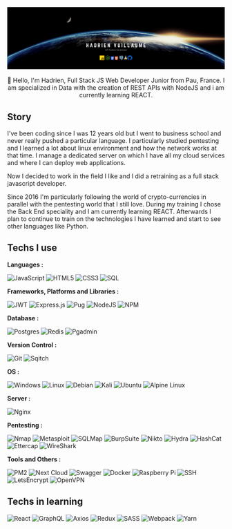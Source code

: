 <center>
<img src="./ban.png" alt="banner" style="max-width: 100%;" />
</center>

<p align="center">👋 Hello, I'm Hadrien, Full Stack JS Web Developer Junior from Pau, France. I am specialized in Data with the creation of REST APIs with NodeJS and i am currently learning REACT.<p>

  ## Story
  I've been coding since I was 12 years old but I went to business school and never really pushed a particular language. I particularly studied pentesting and I learned a lot    about linux environment and how the network works at that time. I manage a dedicated server on which I have all my cloud services and where I can deploy web applications.
  
  Now I decided to work in the field I like and I did a retraining as a full stack javascript developer.
  
  Since 2016 I'm particularly following the world of crypto-currencies in parallel with the pentesting world that I still love.
  During my training I chose the Back End speciality and I am currently learning REACT. Afterwards I plan to continue to train on the technologies I have learned and start to see other languages like Python.
  
  ## Techs I use
  
  **Languages :**
  
  ![JavaScript](https://img.shields.io/badge/javascript-%23323330.svg?style=for-the-badge&logo=javascript&logoColor=%23F7DF1E)
  ![HTML5](https://img.shields.io/badge/html5-%23E34F26.svg?style=for-the-badge&logo=html5&logoColor=white)
  ![CSS3](https://img.shields.io/badge/css3-%231572B6.svg?style=for-the-badge&logo=css3&logoColor=white)
  ![SQL](https://img.shields.io/badge/-SQL-orange?style=for-the-badge)
  
  **Frameworks, Platforms and Libraries :**
  
  ![JWT](https://img.shields.io/badge/JWT-black?style=for-the-badge&logo=JSON%20web%20tokens)
  ![Express.js](https://img.shields.io/badge/express.js-%23404d59.svg?style=for-the-badge&logo=express&logoColor=%2361DAFB)
  ![Pug](https://img.shields.io/badge/Pug-FFF?style=for-the-badge&logo=pug&logoColor=A86454)
  ![NodeJS](https://img.shields.io/badge/node.js-6DA55F?style=for-the-badge&logo=node.js&logoColor=white)
  ![NPM](https://img.shields.io/badge/NPM-%23000000.svg?style=for-the-badge&logo=npm&logoColor=white)
  
  **Database :**

  ![Postgres](https://img.shields.io/badge/postgres-%23316192.svg?style=for-the-badge&logo=postgresql&logoColor=white)
  ![Redis](https://img.shields.io/badge/redis-%23DD0031.svg?style=for-the-badge&logo=redis&logoColor=white)
  ![Pgadmin](https://img.shields.io/badge/-PgAdmin-orange?style=for-the-badge)
  
  **Version Control :**
  
  ![Git](https://img.shields.io/badge/git-%23F05033.svg?style=for-the-badge&logo=git&logoColor=white)
  ![Sqitch](https://img.shields.io/badge/Sqitch-red?style=for-the-badge&logo=sequelize&logoColor=white&color=52B0E7)
  
  **OS :**
  
  ![Windows](https://img.shields.io/badge/Windows-0078D6?style=for-the-badge&logo=windows&logoColor=white)
  ![Linux](https://img.shields.io/badge/Linux-FCC624?style=for-the-badge&logo=linux&logoColor=black)
  ![Debian](https://img.shields.io/badge/Debian-D70A53?style=for-the-badge&logo=debian&logoColor=white)
  ![Kali](https://img.shields.io/badge/Kali-268BEE?style=for-the-badge&logo=kalilinux&logoColor=white)
  ![Ubuntu](https://img.shields.io/badge/Ubuntu-E95420?style=for-the-badge&logo=ubuntu&logoColor=white)
  ![Alpine Linux](https://img.shields.io/badge/Alpine_Linux-%230D597F.svg?style=for-the-badge&logo=alpine-linux&logoColor=white)
  
  **Server :**
  
  ![Nginx](https://img.shields.io/badge/nginx-%23009639.svg?style=for-the-badge&logo=nginx&logoColor=white)
  
  **Pentesting :**
  
  ![Nmap](https://img.shields.io/badge/-Nmap-red?style=for-the-badge)
  ![Metasploit](https://img.shields.io/badge/-Metasploit-green?style=for-the-badge)
  ![SQLMap](https://img.shields.io/badge/-SQLMap-orange?style=for-the-badge)
  ![BurpSuite](https://img.shields.io/badge/-BurpSuite-blue?style=for-the-badge)
  ![Nikto](https://img.shields.io/badge/-Nikto-green?style=for-the-badge)
  ![Hydra](https://img.shields.io/badge/-Hydra-orange?style=for-the-badge)
  ![HashCat](https://img.shields.io/badge/-HashCat-red?style=for-the-badge)
  ![Ettercap](https://img.shields.io/badge/-Ettercap-blue?style=for-the-badge)
  ![WireShark](https://img.shields.io/badge/-WireShark-orange?style=for-the-badge)
  
  **Tools and Others :**
  
  ![PM2](https://img.shields.io/badge/-PM2-red?style=for-the-badge)
  ![Next Cloud](https://img.shields.io/badge/Next%20Cloud-0B94DE?style=for-the-badge&logo=nextcloud&logoColor=white)
  ![Swagger](https://img.shields.io/badge/-Swagger-%23Clojure?style=for-the-badge&logo=swagger&logoColor=white)
  ![Docker](https://img.shields.io/badge/docker-%230db7ed.svg?style=for-the-badge&logo=docker&logoColor=white)
  ![Raspberry Pi](https://img.shields.io/badge/-RaspberryPi-C51A4A?style=for-the-badge&logo=Raspberry-Pi)
  ![SSH](https://img.shields.io/badge/-SSH-orange?style=for-the-badge)
  ![LetsEncrypt](https://img.shields.io/badge/-LetsEncrypt-green?style=for-the-badge)
  ![OpenVPN](https://img.shields.io/badge/-OpenVPN-red?style=for-the-badge)

  ## Techs in learning
  
  ![React](https://img.shields.io/badge/react-%2320232a.svg?style=for-the-badge&logo=react&logoColor=%2361DAFB)
  ![GraphQL](https://img.shields.io/badge/-GraphQL-E10098?style=for-the-badge&logo=graphql&logoColor=white)
  ![Axios](https://img.shields.io/badge/-Axios-red?style=for-the-badge)
  ![Redux](https://img.shields.io/badge/redux-%23593d88.svg?style=for-the-badge&logo=redux&logoColor=white)
  ![SASS](https://img.shields.io/badge/SASS-hotpink.svg?style=for-the-badge&logo=SASS&logoColor=white)
  ![Webpack](https://img.shields.io/badge/webpack-%238DD6F9.svg?style=for-the-badge&logo=webpack&logoColor=black)
  ![Yarn](https://img.shields.io/badge/yarn-%232C8EBB.svg?style=for-the-badge&logo=yarn&logoColor=white)
  
<!--
**h4dri1/h4dri1** is a ✨ _special_ ✨ repository because its `README.md` (this file) appears on your GitHub profile.

Here are some ideas to get you started:

- 🔭 I’m currently working on ...
- 🌱 I’m currently learning ...
- 👯 I’m looking to collaborate on ...
- 🤔 I’m looking for help with ...
- 💬 Ask me about ...
- 📫 How to reach me: ...
- 😄 Pronouns: ...
- ⚡ Fun fact: ...
-->

